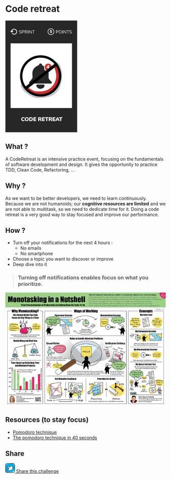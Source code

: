 # Code retreat
![Code retreat](images/code-retreat.png)  

## What ?
A CodeRetreat is an intensive practice event, focusing on the fundamentals of software development and design. 
It gives the opportunity to practice TDD, Clean Code, Refactoring, ... 

## Why ?
As we want to be better developers, we need to learn continuously.
Because we are not humanoids; our **cognitive resources are limited** and we are not able to multitask, so we need to dedicate time for it. 
Doing a code retreat is a very good way to stay focused and improve our performance.

## How ?
- Turn off your notifications for the next 4 hours :
    - No emails
    - No smartphone
- Choose a topic you want to discover or improve
- Deep dive into it

> ### Turning off notifications enables focus on what you prioritize.

![Human cognitive resources](images/code-retreat1.jpg)  

## Resources (to stay focus)
* [Pomodoro technique](https://lifehacker.com/productivity-101-a-primer-to-the-pomodoro-technique-1598992730)
* [The pomodoro technique in 40 seconds](https://www.focusboosterapp.com/the-pomodoro-technique)
## Share
![Share](../images/twitter.png)[ Share this challenge](https://twitter.com/home?status=I%20have%20just%20completed%20the%20Code%20retreat%20%23craft_challenges%20from%20%40agilepartner%20http://tiny.cc/p7v5vy)
